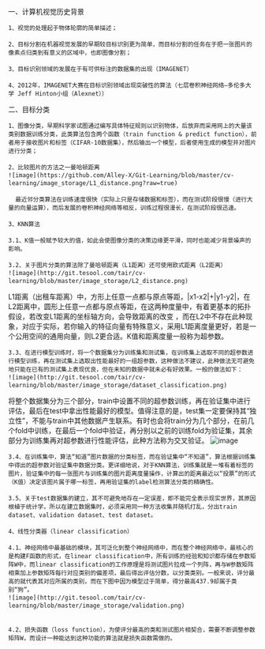 一、计算机视觉历史背景

    1、视觉的处理起于物体轮廓的简单描述；
 
    2、目标分割在机器视觉发展的早期较目标识别更为简单，而目标分割的任务在于把一张图片的像素点归类到有意义的区域中，也即图像分割；

    3、目标识别领域的发展在于有可供标注的数据集的出现（IMAGENET）

    4、2012年，IMAGENET大赛在目标识别领域出现突破性的算法（七层卷积神经网络—多伦多大学 Jeff Hinton小组（Alexnet））

二、目标分类

    1、图像分类，早期科学家试图通过编写具体特征规则以识别物体，后放弃而采用网上的大量该类别数据训练分类，此类算法包含两个函数（train function & predict function），前者用于接收图片和标签（CIFAR-10数据集），然后输出一个模型，后者使用生成的模型并对图片进行分类；

    2、比较图片的方法之一曼哈顿距离
    ![image](https://github.com/Alley-X/Git-Learning/blob/master/cv-learning/image_storage/L1_distance.png?raw=true)

      最近邻分类算法在训练速度很快（实际上只是存储数据和标签），而在测试阶段很慢（进行大量的向量运算），而后发展的卷积神经网络等相反，训练过程很漫长，在测试阶段很迅速。

    3、KNN算法

    3.1、K值一般赋予较大的值，如此会使图像分类的决策边缘更平滑，同时也能减少背景噪声的影响。

    3.2、关于图片分类的算法除了曼哈顿距离（L1距离）还可使用欧式距离（L2距离）
    ![image](http://git.tesool.com/tair/cv-learning/blob/master/image_storage/L2_distance.png)

L1距离（出租车距离）中，方形上任意一点都与原点等距，|x1-x2|+|y1-y2|，在L2距离中，圆形上任意一点都与原点等距，在这两种度量中，有着更基本的拓扑假设，若改变L1距离的坐标轴方向，会导致距离的改变 ，而在L2中不存在此种现象，对应于实际，若你输入的特征向量有特殊意义，采用L1距离度量更好，若是一个公用空间的通用向量，则L2更合适。K值和距离度量一般称为超参数。

    3.3、在进行模型训练时，将一个数据集分为训练集和测试集，在训练集上选取不同的超参数进行模型训练，再在测试集上选取出性能最好的一组超参数，这种做法不建议，此种做法无可避免地只能在已有的测试集上表现优良，但在未知的数据中就未必有好效果。一般的做法如下：
    ![image](http://git.tesool.com/tair/cv-learning/blob/master/image_storage/dataset_classification.png)

将整个数据集分为三个部分，train中设置不同的超参数训练，再在验证集中进行评估，最后在test中拿出性能最好的模型。值得注意的是，test集一定要保持其“独立性”，不能与train中其他数据产生联系。有时也会将train分为几个部分，在前几个fold中训练，在最后一个fold中验证，再分别以之前的训练fold为验证集，其余部分为训练集再对超参数进行性能评估，此种方法称为交叉验证。
![image](http://git.tesool.com/tair/cv-learning/blob/master/image_storage/linear_classification.png)


    3.4、在训练集中，算法“知道”图片数据的分类标签，而在验证集中“不知道”，算法根据训练集中得出的超参数对验证集中数据分类。更详细地说，对于KNN算法，训练集就是一堆有着标签的图片，验证集中的每一张图片与训练集的图片距离度量操作，计算出的距离最近以“投票”的形式（K值）决定该图片属于哪一标签，再用验证集的label检测算法分类的精确性。

    3.5、关于test数据集的建立，其不可避免地存在一定误差，即不能完全表示现实世界，其原因根植于统计学，所以在建立数据集时，必须采用同一种方法收集并随机打乱，分出train dataset、validation dataset、test dataset。

    4、线性分类器（linear classification）

    4.1、神经网络中最基础的模块，其可泛化到整个神经网络中，而在整个神经网络中，最核心的是构建F函数的形式，在linear classification中，所有训练的经验和知识都存储在参数矩阵W中，而linear classification的工作原理是将测试图片拉成一个列阵，再与W参数矩阵相乘加上参数矩阵每行对应类别的偏差项，最后得出评估分数，以分类类别。一般来说，评分最高的就代表其对应所属的类别，而在下图中因为模型过于简单，得分最高437.9却属于类别“狗”。
    ![image](http://git.tesool.com/tair/cv-learning/blob/master/image_storage/validation.png)


    4.2、损失函数（loss function），为使评分最高的类和测试图片相契合，需要不断调整参数矩阵W，而设计一种能达到这种功能的算法就是损失函数需做的。


